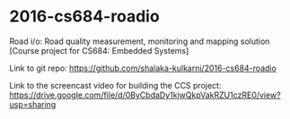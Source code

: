 # 2016-cs684-roadio
Road i/o: Road quality measurement, monitoring and mapping solution [Course project for CS684: Embedded Systems]

Link to git repo: https://github.com/shalaka-kulkarni/2016-cs684-roadio

Link to the screencast video for building the CCS project: https://drive.google.com/file/d/0ByCbdaDy1kjwQkpVakRZU1czRE0/view?usp=sharing
